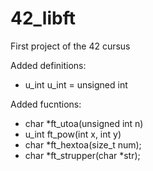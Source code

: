 # 42_libft
First project of the 42 cursus

Added definitions:
* u_int
u_int = unsigned int


Added fucntions:
* char		*ft_utoa(unsigned int n)
* u_int		ft_pow(int x, int y)
* char		*ft_hextoa(size_t num);
* char		*ft_strupper(char *str);
